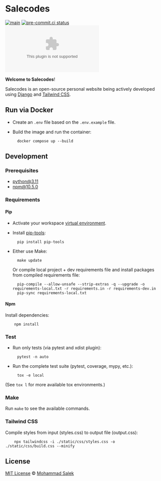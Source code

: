 # Salecodes

[![main](https://github.com/MohammadSalek/salekcodes.com/actions/workflows/django.yml/badge.svg)](https://github.com/MohammadSalek/salekcodes.com/actions/workflows/django.yml)
[![pre-commit.ci status](https://results.pre-commit.ci/badge/github/MohammadSalek/salekcodes.com/main.svg)](https://results.pre-commit.ci/latest/github/MohammadSalek/salekcodes.com/main)
[![GitHub](https://img.shields.io/github/license/mohammadsalek/salekcodes.com?color=cornflowerblue)](https://github.com/MohammadSalek/salekcodes.com/blob/main/LICENSE)

**Welcome to Salecodes**!

Salecodes is an open-source personal website being actively developed using [Django](https://www.djangoproject.com) and [Tailwind CSS](https://tailwindcss.com/).

## Run via Docker

- Create an `.env` file based on the `.env.example` file.
- Build the image and run the container:

        docker compose up --build

## Development

### Prerequisites

- python@3.11
- npm@10.5.0

### Requirements

#### Pip

- Activate your workspace [virtual environment](https://docs.python.org/3.11/library/venv.html).
- Install [pip-tools](https://github.com/jazzband/pip-tools):

        pip install pip-tools

- Either use Make:

        make update

    Or compile local project + dev requirements file and install packages from compiled requirements file:

        pip-compile --allow-unsafe --strip-extras -q --upgrade -o requirements-local.txt -r requirements.in -r requirements-dev.in
        pip-sync requirements-local.txt

#### Npm

Install dependencies:

        npm install

### Test

- Run only tests (via pytest and xdist plugin):

        pytest -n auto

- Run the complete test suite (pytest, coverage, mypy, etc.):

        tox -e local

(See `tox l` for more available tox environments.)

### Make

Run `make` to see the available commands.

### Tailwind CSS

Compile styles from input (styles.css) to output file (output.css):

        npx tailwindcss -i ./static/css/styles.css -o ./static/css/build.css --minify

## License

[MIT License](https://github.com/MohammadSalek/salekcodes.com/blob/main/LICENSE) © [Mohammad Salek](https://github.com/MohammadSalek)
